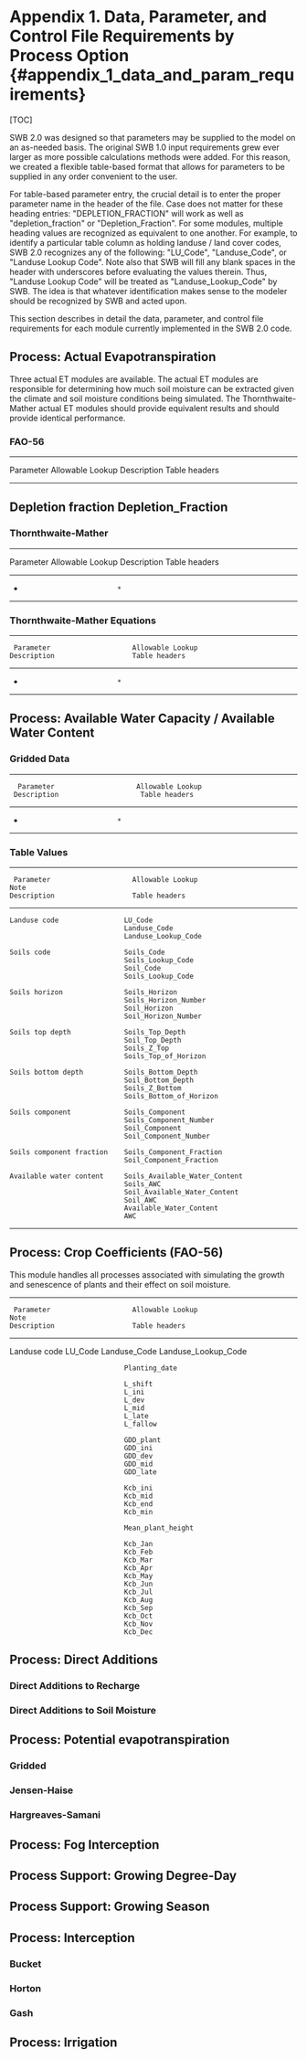 # Appendix 1. Data, Parameter, and Control File Requirements by Process Option {#appendix\_1\_data\_and\_param\_requirements}

[TOC]

SWB 2.0 was designed so that parameters may be supplied to the model on an as-needed basis. The original SWB 1.0 input requirements grew ever larger as more possible calculations methods were added. For this reason, we created a flexible table-based format that allows for parameters to be supplied in any order convenient to the user.

For table-based parameter entry, the crucial detail is to enter the proper parameter name in the header of the file. Case does not matter for these heading entries: "DEPLETION_FRACTION" will work as well as "depletion_fraction" or "Depletion_Fraction". For some modules, multiple heading values are recognized as equivalent to one another. For example, to identify a particular table column as holding landuse / land cover codes, SWB 2.0 recognizes any of the following: "LU_Code", "Landuse_Code", or "Landuse Lookup Code". Note also that SWB will fill any blank spaces in the header with underscores before evaluating the values therein. Thus, "Landuse Lookup Code" will be treated as "Landuse_Lookup_Code" by SWB. The idea is that whatever identification makes sense to the modeler should be recognized by SWB and acted upon.

This section describes in detail the data, parameter, and control file requirements for each module currently implemented in the SWB 2.0 code.

## Process: Actual Evapotranspiration

Three actual ET modules are available. The actual ET modules are responsible for determining how much soil moisture can be extracted given the climate and soil moisture conditions being simulated. The Thornthwaite-Mather actual ET modules should provide equivalent results and should provide identical performance.

### FAO-56

-------------------------------------------------------------------
 Parameter                    Allowable Lookup
 Description                   Table headers
---------------------------- --------------------------------------
 Depletion fraction           Depletion_Fraction
-------------------------------------------------------------------

### Thornthwaite-Mather

-------------------------------------------------------------------
  Parameter                    Allowable Lookup
 Description                   Table headers
---------------------------- --------------------------------------
   *                            *
-------------------------------------------------------------------   

### Thornthwaite-Mather Equations

-------------------------------------------------------------------
     Parameter                    Allowable Lookup
    Description                   Table headers
---------------------------- --------------------------------------
   *                            *
-------------------------------------------------------------------

## Process: Available Water Capacity / Available Water Content

### Gridded Data
-------------------------------------------------------------------
      Parameter                    Allowable Lookup
     Description                    Table headers
---------------------------- --------------------------------------
   *                            *
-------------------------------------------------------------------

### Table Values

------------------------------------------------------------------------------------------------
     Parameter                    Allowable Lookup                               Note
    Description                   Table headers
---------------------------- -------------------------------------- ----------------------------
    Landuse code                LU_Code
                                Landuse_Code
                                Landuse_Lookup_Code

    Soils code                  Soils_Code
                                Soils_Lookup_Code
                                Soil_Code
                                Soils_Lookup_Code

    Soils horizon               Soils_Horizon
                                Soils_Horizon_Number
                                Soil_Horizon
                                Soil_Horizon_Number

    Soils top depth             Soils_Top_Depth
                                Soil_Top_Depth
                                Soils_Z_Top
                                Soils_Top_of_Horizon

    Soils bottom depth          Soils_Bottom_Depth
                                Soil_Bottom_Depth
                                Soils_Z_Bottom
                                Soils_Bottom_of_Horizon

    Soils component             Soils_Component
                                Soils_Component_Number
                                Soil_Component
                                Soil_Component_Number

    Soils component fraction    Soils_Component_Fraction
                                Soil_Component_Fraction

    Available water content     Soils_Available_Water_Content
                                Soils_AWC
                                Soil_Available_Water_Content
                                Soil_AWC
                                Available_Water_Content
                                AWC
------------------------------------------------------------------------------------------------


## Process: Crop Coefficients (FAO-56)

This module handles all processes associated with simulating the growth and senescence of plants and their effect on soil moisture.

------------------------------------------------------------------------------------------------
     Parameter                    Allowable Lookup                               Note
    Description                   Table headers
---------------------------- -------------------------------------- ----------------------------
  Landuse code                  LU_Code
                                Landuse_Code
                                Landuse_Lookup_Code

                                Planting_date

                                L_shift
                                L_ini
                                L_dev
                                L_mid
                                L_late
                                L_fallow

                                GDD_plant
                                GDD_ini
                                GDD_dev
                                GDD_mid
                                GDD_late

                                Kcb_ini
                                Kcb_mid
                                Kcb_end
                                Kcb_min

                                Mean_plant_height

                                Kcb_Jan                   
                                Kcb_Feb
                                Kcb_Mar
                                Kcb_Apr
                                Kcb_May
                                Kcb_Jun
                                Kcb_Jul
                                Kcb_Aug
                                Kcb_Sep
                                Kcb_Oct
                                Kcb_Nov
                                Kcb_Dec

## Process: Direct Additions

### Direct Additions to Recharge

### Direct Additions to Soil Moisture

## Process: Potential evapotranspiration

### Gridded

### Jensen-Haise

### Hargreaves-Samani

## Process: Fog Interception

## Process Support: Growing Degree-Day

## Process Support: Growing Season

## Process: Interception

### Bucket

### Horton

### Gash

## Process: Irrigation
